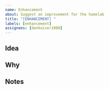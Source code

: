 ```yaml
---
name: Enhancement
about: Suggest an improvement for the homelab
title: "[ENHANCEMENT] "
labels: [enhancement]
assignees: [dankaiser1808]
---
```


## Idea
<!-- Describe the improvement or new feature -->

## Why
<!-- Why this would be useful -->

## Notes
<!-- Optional: references, links, or next steps -->

